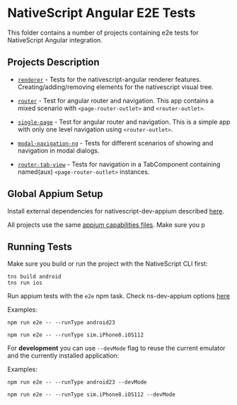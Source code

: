 # NativeScript Angular E2E Tests

This folder contains a number of projects containing e2e tests for NativeScript Angular integration.

## Projects Description

 - [`renderer`](renderer) - Tests for the nativescript-angular renderer features. Creating/adding/removing elements for the nativescript visual tree.

 - [`router`](router) - Test for angular router and navigation. This app contains a mixed scenario with `<page-router-outlet>` and `<router-outlet>`.

 - [`single-page`](single-page) - Test for angular router and navigation. This is a simple app with only one level navigation using `<router-outlet>`.

 - [`modal-navigation-ng`](modal-navigation-ng) - Tests for different scenarios of showing and navigation in modal dialogs.

 - [`router-tab-view`](router-tab-view) - Tests for navigation in a TabComponent containing named(aux) `<page-router-outlet>` instances.

## Global Appium Setup

Install external dependencies for nativescript-dev-appium described [here](https://github.com/NativeScript/nativescript-dev-appium#setup).


All projects use the same [appium capabilities files](config/appium.capabilities.json). Make sure you p


## Running Tests

Make sure you build or run the project with the NativeScript CLI first:
```
tns build android
tns run ios
```

Run appium tests with the `e2e` npm task. Check ns-dev-appium options [here](https://github.com/NativeScript/nativescript-dev-appium#options)

Examples:

```
npm run e2e -- --runType android23

npm run e2e -- --runType sim.iPhone8.iOS112
```

For **development** you can use `--devMode` flag to reuse the current emulator and the currently installed application:

Examples:
```
npm run e2e -- --runType android23 --devMode

npm run e2e -- --runType sim.iPhone8.iOS112 --devMode
```